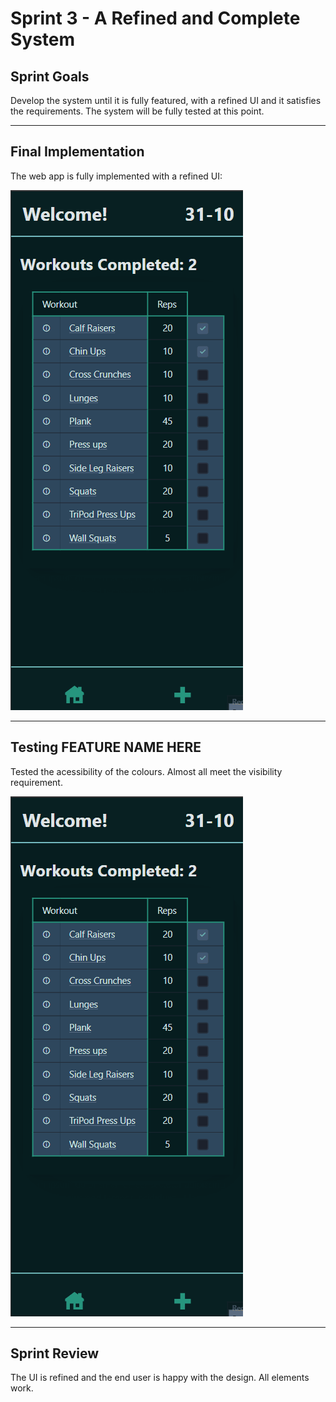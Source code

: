 # Sprint 3 - A Refined and Complete System


## Sprint Goals

Develop the system until it is fully featured, with a refined UI and it satisfies the requirements. The system will be fully tested at this point.


---

## Final Implementation

The web app is fully implemented with a refined UI:

![gif of test](screenshots/colour-test.gif)


---

## Testing FEATURE NAME HERE

Tested the acessibility of the colours. Almost all meet the visibility requirement.

![gif of test](screenshots/colour-test.gif)


---

## Sprint Review


The UI is refined and the end user is happy with the design. All elements work.

